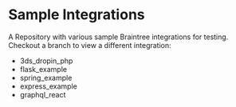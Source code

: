# Sample Integrations

A Repository with various sample Braintree integrations for testing. Checkout a branch to view a different integration:
 * 3ds_dropin_php
 * flask_example
 * spring_example
 * express_example
 * graphql_react